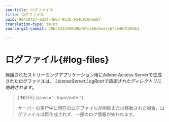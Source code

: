 ```yaml
---
seo-title: ログファイル
title: ログファイル
uuid: 90450f27-ed2f-4b67-953b-0546910deebf
translation-type: tm+mt
source-git-commit: 29bc8323460d9be0fce66cbea7c6fce46df20d61

---
```



# ログファイル{#log-files}

保護されたストリーミングアプリケーション用にAdobe Access Serverで生成されたログファイルは、 *LicenseServer.LogRootで指定されたディレクトリに格納されます*。

>[!NOTE] {class=&quot;- topic/note &quot;}
>
>サーバーの実行中に現在のログファイルが削除または移動された場合、ログファイルは再作成されず、一部のログ情報が失われます。

